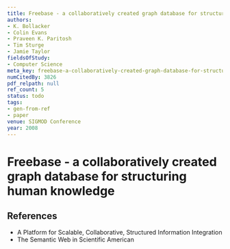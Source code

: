 ```yaml
---
title: Freebase - a collaboratively created graph database for structuring human knowledge
authors:
- K. Bollacker
- Colin Evans
- Praveen K. Paritosh
- Tim Sturge
- Jamie Taylor
fieldsOfStudy:
- Computer Science
meta_key: freebase-a-collaboratively-created-graph-database-for-structuring-human-knowledge
numCitedBy: 3826
pdf_relpath: null
ref_count: 5
status: todo
tags:
- gen-from-ref
- paper
venue: SIGMOD Conference
year: 2008
---
```


# Freebase - a collaboratively created graph database for structuring human knowledge

## References

- A Platform for Scalable, Collaborative, Structured Information Integration
- The Semantic Web in Scientific American
